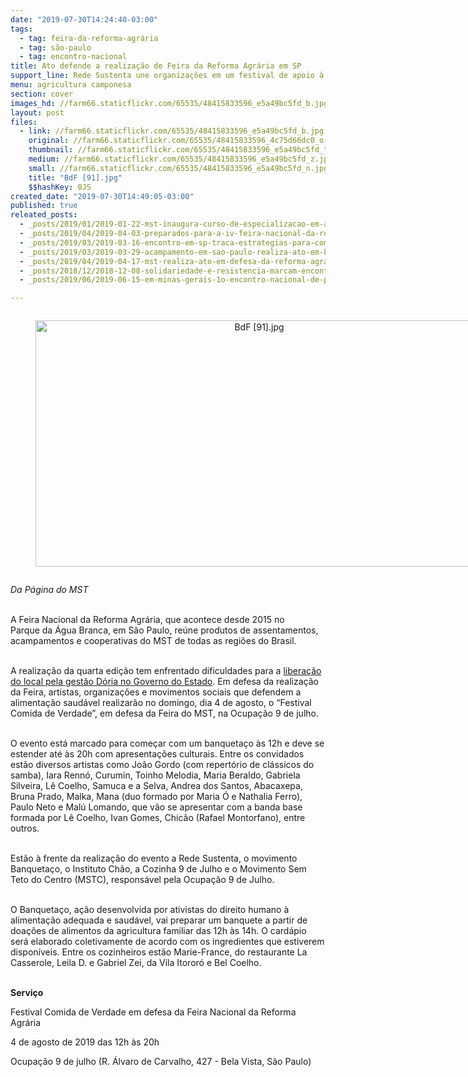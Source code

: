 ```yaml
---
date: "2019-07-30T14:24:40-03:00"
tags:
  - tag: feira-da-reforma-agrária
  - tag: são-paulo
  - tag: encontro-nacional
title: Ato defende a realização de Feira da Reforma Agrária em SP
support_line: Rede Sustenta une organizações em um festival de apoio à Feira Nacional da Reforma Agrária
menu: agricultura camponesa
section: cover
images_hd: //farm66.staticflickr.com/65535/48415833596_e5a49bc5fd_b.jpg
layout: post
files:
  - link: //farm66.staticflickr.com/65535/48415833596_e5a49bc5fd_b.jpg
    original: //farm66.staticflickr.com/65535/48415833596_4c75d66dc0_o.jpg
    thumbnail: //farm66.staticflickr.com/65535/48415833596_e5a49bc5fd_t.jpg
    medium: //farm66.staticflickr.com/65535/48415833596_e5a49bc5fd_z.jpg
    small: //farm66.staticflickr.com/65535/48415833596_e5a49bc5fd_n.jpg
    title: "BdF [91].jpg"
    $$hashKey: 0JS
created_date: "2019-07-30T14:49:05-03:00"
published: true
releated_posts:
  - _posts/2019/01/2019-01-22-mst-inaugura-curso-de-especializacao-em-agroecologia-voltada-a-educacao.md
  - _posts/2019/04/2019-04-03-preparados-para-a-iv-feira-nacional-da-reforma-agraria.md
  - _posts/2019/03/2019-03-16-encontro-em-sp-traca-estrategias-para-comites-lula-livre-leia-carta-do-ex-presidente.md
  - _posts/2019/03/2019-03-29-acampamento-em-sao-paulo-realiza-ato-em-busca-de-justica.md
  - _posts/2019/04/2019-04-17-mst-realiza-ato-em-defesa-da-reforma-agraria-em-sao-paulo.md
  - _posts/2018/12/2018-12-08-solidariedade-e-resistencia-marcam-encontro-de-amigos-do-mst-na-enff.md
  - _posts/2019/06/2019-06-15-em-minas-gerais-1o-encontro-nacional-de-povos-de-terreiro-celebra-resistencia.md

---
```

<div style="text-align:center">
<figure class="image" style="display:inline-block"><img alt="BdF [91].jpg" height="394" src="//farm66.staticflickr.com/65535/48415833596_e5a49bc5fd_b.jpg" width="700" />
<figcaption></figcaption>
</figure>
</div>

<p><em>Da P&aacute;gina do MST</em><br />
&nbsp;</p>

<p>A Feira Nacional da Reforma Agr&aacute;ria, que acontece desde 2015 no Parque&nbsp;da &Aacute;gua Branca, em S&atilde;o Paulo, re&uacute;ne produtos de assentamentos, acampamentos e cooperativas do MST de todas as regi&otilde;es do Brasil.<br />
&nbsp;</p>

<p>A realiza&ccedil;&atilde;o da quarta edi&ccedil;&atilde;o tem enfrentado dificuldades para a <a href="https://www.brasildefato.com.br/2019/04/04/doria-veta-uso-de-parque-e-mst-adia-feira-da-reforma-agraria-para-agosto/" target="_blank">libera&ccedil;&atilde;o do local pela gest&atilde;o D&oacute;ria no Governo do Estado</a>. Em defesa da realiza&ccedil;&atilde;o da Feira, artistas, organiza&ccedil;&otilde;es e movimentos sociais que defendem a alimenta&ccedil;&atilde;o saud&aacute;vel realizar&atilde;o no domingo, dia 4 de agosto, o &ldquo;Festival Comida de Verdade&rdquo;, em defesa da Feira do MST, na Ocupa&ccedil;&atilde;o 9 de julho.&nbsp;</p>

<p><br />
O evento est&aacute; marcado para come&ccedil;ar com um banqueta&ccedil;o &agrave;s 12h e deve se estender&nbsp;at&eacute; &agrave;s 20h com apresenta&ccedil;&otilde;es culturais. Entre os convidados est&atilde;o&nbsp;diversos artistas como Jo&atilde;o Gordo (com repert&oacute;rio de cl&aacute;ssicos do samba), Iara Renn&oacute;, Curumin, Toinho Melodia, Maria Beraldo, Gabriela Silveira, L&ecirc; Coelho, Samuca e a Selva, Andrea dos Santos, Abacaxepa, Bruna Prado, Malka, Mana (duo formado por Maria &Oacute; e Nathalia Ferro), Paulo Neto e Mal&uacute; Lomando, que v&atilde;o se apresentar com a banda base formada por L&ecirc; Coelho, Ivan Gomes, Chic&atilde;o (Rafael Montorfano), entre outros.&nbsp; &nbsp;&nbsp;<br />
&nbsp;</p>

<p>Est&atilde;o &agrave; frente da realiza&ccedil;&atilde;o do evento a Rede Sustenta, o movimento Banqueta&ccedil;o, o Instituto Ch&atilde;o, a Cozinha 9 de Julho e o Movimento Sem Teto do Centro (MSTC), respons&aacute;vel pela Ocupa&ccedil;&atilde;o 9 de Julho.&nbsp; &nbsp;<br />
&nbsp;</p>

<p>O Banqueta&ccedil;o, a&ccedil;&atilde;o desenvolvida por ativistas do direito humano &agrave; alimenta&ccedil;&atilde;o adequada e saud&aacute;vel, vai preparar um banquete a partir de doa&ccedil;&otilde;es de alimentos da agricultura familiar das 12h &agrave;s 14h. O card&aacute;pio ser&aacute; elaborado coletivamente de acordo com os ingredientes que estiverem dispon&iacute;veis. Entre os cozinheiros est&atilde;o Marie-France, do restaurante La Casserole, Leila D. e Gabriel Zei, da Vila Itoror&oacute; e Bel Coelho.&nbsp;<br />
&nbsp;</p>

<p><strong>Servi&ccedil;o</strong>&nbsp;&nbsp;</p>

<p>Festival Comida de Verdade em defesa da Feira Nacional da Reforma Agr&aacute;ria&nbsp;&nbsp;</p>

<p>4 de agosto de 2019 das 12h &agrave;s 20h&nbsp;</p>

<p>Ocupa&ccedil;&atilde;o 9 de julho (R. &Aacute;lvaro de Carvalho, 427 - Bela Vista, S&atilde;o Paulo)</p>
